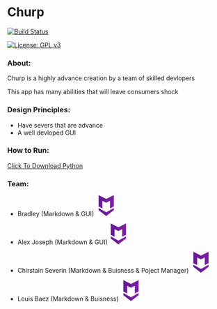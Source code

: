 # Churp

[![Build Status](https://travis-ci.org/RealWorldConnections/ChatApp.svg?branch=master)](https://travis-ci.org/RealWorldConnections/ChatApp)


[![License: GPL v3](https://img.shields.io/badge/License-GPL%20v3-blue.svg)](https://www.gnu.org/licenses/gpl-3.0)

### About: 
Churp is a highly advance creation by a team of skilled devlopers

This app has many abilities that will leave consumers shock


### Design Principles: 
- Have severs that are advance 
- A well devloped GUI







### How to Run: 

[Click To Download Python](https://www.python.org/ftp/python/3.6.5/python-3.6.5.exe)


### Team:
- Bradley (Markdown & GUI) 
![alt text][logo]

[logo]: https://github.com/adam-p/markdown-here/raw/master/src/common/images/icon48.png "Mark Down"
- Alex Joseph (Markdown & GUI)![alt text][logo]


- Chirstain Severin (Markdown & Buisness & Poject Manager) ![alt text][logo]

[logo]: https://github.com/adam-p/markdown-here/raw/master/src/common/images/icon48.png "Mark Down"

- Louis Baez (Markdown & Buisness) ![alt text][logo]

[logo]: https://github.com/adam-p/markdown-here/raw/master/src/common/images/icon48.png "Mark Down"
